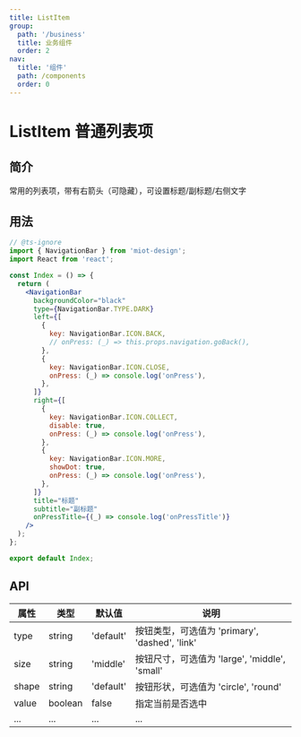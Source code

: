 ```yaml
---
title: ListItem
group:
  path: '/business'
  title: 业务组件
  order: 2
nav:
  title: '组件'
  path: /components
  order: 0
---
```


# ListItem 普通列表项

## 简介

常用的列表项，带有右箭头（可隐藏），可设置标题/副标题/右侧文字

## 用法

```jsx
// @ts-ignore
import { NavigationBar } from 'miot-design';
import React from 'react';

const Index = () => {
  return (
    <NavigationBar
      backgroundColor="black"
      type={NavigationBar.TYPE.DARK}
      left={[
        {
          key: NavigationBar.ICON.BACK,
          // onPress: (_) => this.props.navigation.goBack(),
        },
        {
          key: NavigationBar.ICON.CLOSE,
          onPress: (_) => console.log('onPress'),
        },
      ]}
      right={[
        {
          key: NavigationBar.ICON.COLLECT,
          disable: true,
          onPress: (_) => console.log('onPress'),
        },
        {
          key: NavigationBar.ICON.MORE,
          showDot: true,
          onPress: (_) => console.log('onPress'),
        },
      ]}
      title="标题"
      subtitle="副标题"
      onPressTitle={(_) => console.log('onPressTitle')}
    />
  );
};

export default Index;
```

## API

| 属性  | 类型    | 默认值    | 说明                                           |
| ----- | ------- | --------- | ---------------------------------------------- |
| type  | string  | 'default' | 按钮类型，可选值为 'primary', 'dashed', 'link' |
| size  | string  | 'middle'  | 按钮尺寸，可选值为 'large', 'middle', 'small'  |
| shape | string  | 'default' | 按钮形状，可选值为 'circle', 'round'           |
| value | boolean | false     | 指定当前是否选中                               |
| ...   | ...     | ...       | ...                                            |
